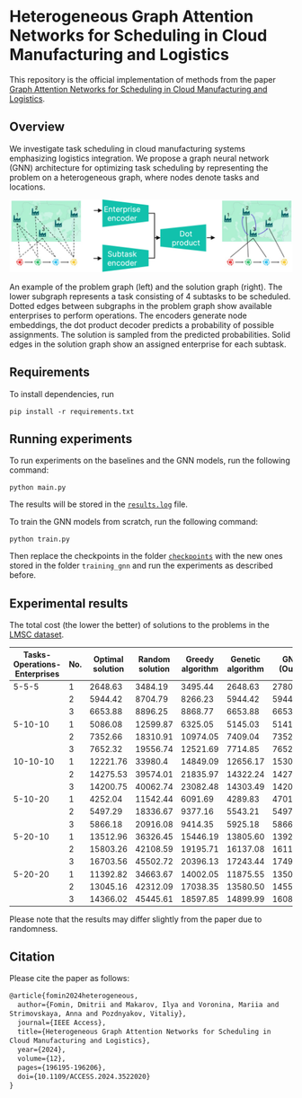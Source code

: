 # Heterogeneous Graph Attention Networks for Scheduling in Cloud Manufacturing and Logistics

This repository is the official implementation of methods from the paper [Graph Attention Networks for Scheduling in Cloud Manufacturing and Logistics](https://ieeexplore.ieee.org/document/10813358).

## Overview

We investigate task scheduling in cloud manufacturing systems emphasizing logistics integration. We propose a graph neural network (GNN) architecture for optimizing task scheduling by representing the problem on a heterogeneous graph, where nodes denote tasks and locations.

<img src='overview.png' width=600>

An example of the problem graph (left) and the solution graph (right). The lower subgraph represents a task consisting of 4 subtasks to be scheduled. Dotted edges between subgraphs in the problem graph show available enterprises to perform operations. The encoders generate node embeddings, the dot product decoder predicts a probability of possible assignments. The solution is sampled from the predicted probabilities. Solid edges in the solution graph show an assigned enterprise for each subtask.

## Requirements

To install dependencies, run 
```
pip install -r requirements.txt
```

## Running experiments

To run experiments on the baselines and the GNN models, run the following command:

```
python main.py
```

The results will be stored in the [`results.log`](results.log) file.

To train the GNN models from scratch, run the following command:

```
python train.py
```

Then replace the checkpoints in the folder [`checkpoints`](/checkpoints/) with the new ones stored in the folder `training_gnn` and run the experiments as described before.

## Experimental results

The total cost (the lower the better) of solutions to the problems in the [LMSC dataset](https://figshare.com/articles/dataset/DataSet_for_logistics_and_manufacturing_service_composition/14229299?file=26849792).

| Tasks-Operations-<br>Enterprises | No. | Optimal<br>solution | Random<br>solution | Greedy<br>algorithm | Genetic<br>algorithm | GNN (Ours) |
|----------------------------------|-----|---------------------|--------------------|---------------------|----------------------|------------|
| 5-5-5                            | 1   | 2648.63             | 3484.19            | 3495.44             | 2648.63              | 2780.38    |
|                                  | 2   | 5944.42             | 8704.79            | 8266.23             | 5944.42              | 5944.42    |
|                                  | 3   | 6653.88             | 8896.25            | 8868.77             | 6653.88              | 6653.88    |
| 5-10-10                          | 1   | 5086.08             | 12599.87           | 6325.05             | 5145.03              | 5141.23    |
|                                  | 2   | 7352.66             | 18310.91           | 10974.05            | 7409.04              | 7352.66    |
|                                  | 3   | 7652.32             | 19556.74           | 12521.69            | 7714.85              | 7652.32    |
| 10-10-10                         | 1   | 12221.76            | 33980.4            | 14849.09            | 12656.17             | 15306.85   |
|                                  | 2   | 14275.53            | 39574.01           | 21835.97            | 14322.24             | 14275.53   |
|                                  | 3   | 14200.75            | 40062.74           | 23082.48            | 14303.49             | 14200.75   |
| 5-10-20                          | 1   | 4252.04             | 11542.44           | 6091.69             | 4289.83              | 4701.41    |
|                                  | 2   | 5497.29             | 18336.67           | 9377.16             | 5543.21              | 5497.29    |
|                                  | 3   | 5866.18             | 20916.08           | 9414.35             | 5925.18              | 5866.18    |
| 5-20-10                          | 1   | 13512.96            | 36326.45           | 15446.19            | 13805.60             | 13921.15   |
|                                  | 2   | 15803.26            | 42108.59           | 19195.71            | 16137.08             | 16116.05   |
|                                  | 3   | 16703.56            | 45502.72           | 20396.13            | 17243.44             | 17491.83   |
| 5-20-20                          | 1   | 11392.82            | 34663.67           | 14002.05            | 11875.55             | 13500.28   |
|                                  | 2   | 13045.16            | 42312.09           | 17038.35            | 13580.50             | 14550.33   |
|                                  | 3   | 14366.02            | 45445.61           | 18597.85            | 14899.99             | 16083.00   |

Please note that the results may differ slightly from the paper due to randomness.

## Citation

Please cite the paper as follows:

```
@article{fomin2024heterogeneous,
  author={Fomin, Dmitrii and Makarov, Ilya and Voronina, Mariia and Strimovskaya, Anna and Pozdnyakov, Vitaliy},
  journal={IEEE Access}, 
  title={Heterogeneous Graph Attention Networks for Scheduling in Cloud Manufacturing and Logistics}, 
  year={2024},
  volume={12},
  pages={196195-196206},
  doi={10.1109/ACCESS.2024.3522020}
}
```
